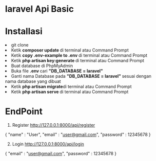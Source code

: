 # laravel Api Basic


# Installasi
<li>git clone</li>
<li>Ketik <b>composer update </b> di terminal atau Command Prompt</li>
<li>Ketik <b>copy .env-example to .env </b>di terminal atau Command Prompt</li>
<li>Ketik <b>php artisan key:generate </b>di terminal atau Command Prompt</li>
<li>Buat database di PhpMyAdmin</li>
<li>Buka file <b>.env </b> cari <b>"DB_DATABASE = laravel"</b></li>
<li>Ganti nama Database pada <b>"DB_DATABASE = laravel" </b>sesuai dengan nama database yang dibuat</li>
<li>Ketik <b>php artisan migrate</b>di terminal atau Command Prompt</li>
<li>Ketik <b>php artisan serve </b>di terminal atau Command Prompt</li>

# EndPoint
1. Register
http://127.0.0.1:8000/api/register 

{
    "name" : "User",
    "email" : "user@gmail.com",
    "password" : 12345678
}

2. Login
http://127.0.0.1:8000/api/login

{
    "email" : "user@gmail.com",
    "password" : 12345678
}

